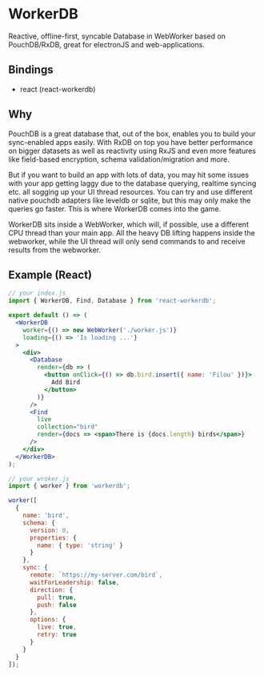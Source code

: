 # WorkerDB

Reactive, offline-first, syncable Database in WebWorker based on PouchDB/RxDB, great for electronJS and web-applications.

## Bindings

- react (react-workerdb)

## Why

PouchDB is a great database that, out of the box, enables you to build your sync-enabled apps easily. With RxDB on top you have better performance on bigger datasets as well as reactivity using RxJS and even more features like field-based encryption, schema validation/migration and more.

But if you want to build an app with lots of data, you may hit some issues with your app getting laggy due to the database querying, realtime syncing etc. all sogging up your UI thread resources. You can try and use different native pouchdb adapters like leveldb or sqlite, but this may only make the queries go faster. This is where WorkerDB comes into the game.

WorkerDB sits inside a WebWorker, which will, if possible, use a different CPU thread than your main app. All the heavy DB lifting happens inside the webworker, while the UI thread will only send commands to and receive results from the webworker.

## Example (React)

```jsx
// your index.js
import { WorkerDB, Find, Database } from 'react-workerdb';

export default () => (
  <WorkerDB
    worker={() => new WebWorker('./worker.js')}
    loading={() => 'Is loading ...'}
  >
    <div>
      <Database
        render={db => (
          <button onClick={() => db.bird.insert({ name: 'Filou' })}>
            Add Bird
          </button>
        )}
      />
      <Find
        live
        collection="bird"
        render={docs => <span>There is {docs.length} birds</span>}
      />
    </div>
  </WorkerDB>
);
```

```jsx
// your wroker.js
import { worker } from 'workerdb';

worker([
  {
    name: 'bird',
    schema: {
      version: 0,
      properties: {
        name: { type: 'string' }
      }
    },
    sync: {
      remote: `https://my-server.com/bird`,
      waitForLeadership: false,
      direction: {
        pull: true,
        push: false
      },
      options: {
        live: true,
        retry: true
      }
    }
  }
]);
```
